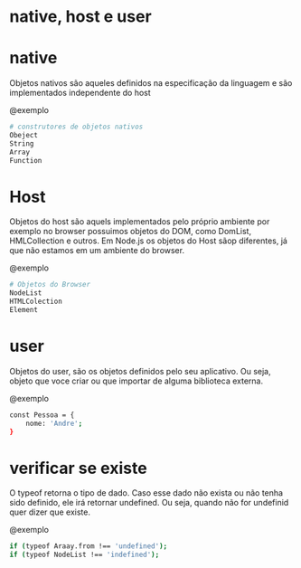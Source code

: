 # native, host e user #
# native #

Objetos nativos são aqueles definidos na especificação da linguagem e são implementados independente do host

@exemplo
```bash
# construtores de objetos nativos
Obeject
String
Array
Function
```

# Host #

Objetos do host são aquels implementados pelo próprio ambiente por exemplo no browser possuimos objetos do DOM, como DomList, HMLCollection e outros. Em Node.js os objetos do Host sãop diferentes, já que não estamos em um ambiente do browser.

@exemplo
```bash
# Objetos do Browser
NodeList
HTMLColection
Element
```

# user #

Objetos do user, são os objetos definidos pelo seu aplicativo. Ou seja, objeto que voce criar ou que importar de alguma biblioteca externa.

@exemplo
```bash
const Pessoa = {
    nome: 'Andre';
}
```
# verificar se existe #

O typeof retorna o tipo de dado. Caso esse dado não exista ou não tenha sido definido, ele irá retornar undefined. Ou seja, quando não for undefinid quer dizer que existe.

@exemplo
```bash
if (typeof Araay.from !== 'undefined');
if (typeof NodeList !== 'indefined');
```




